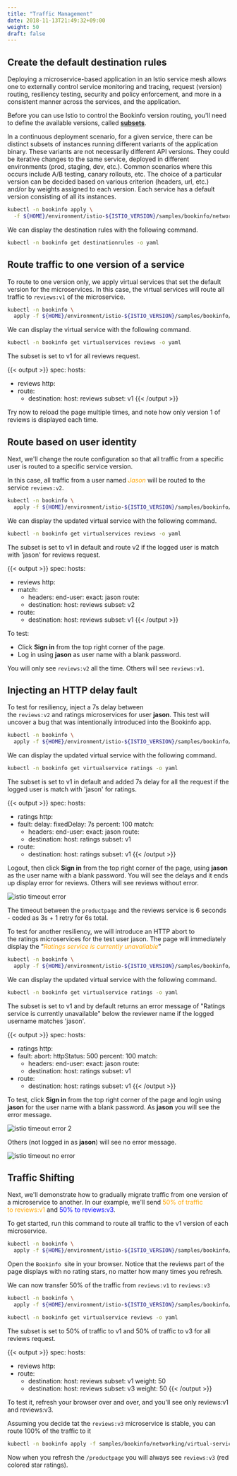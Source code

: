 ```yaml
---
title: "Traffic Management"
date: 2018-11-13T21:49:32+09:00
weight: 50
draft: false
---
```


## Create the default destination rules

Deploying a microservice-based application in an Istio service mesh allows one to externally control service monitoring and tracing, request (version) routing, resiliency testing, security and policy enforcement, and more in a consistent manner across the services, and the application.

Before you can use Istio to control the Bookinfo version routing, you'll need to define the available versions, called [**subsets**](https://istio.io/docs/reference/config/networking/destination-rule/#Subset).

In a continuous deployment scenario, for a given service, there can be distinct subsets of instances running different variants of the application binary. These variants are not necessarily different API versions. They could be iterative changes to the same service, deployed in different environments (prod, staging, dev, etc.). Common scenarios where this occurs include A/B testing, canary rollouts, etc. The choice of a particular version can be decided based on various criterion (headers, url, etc.) and/or by weights assigned to each version. Each service has a default version consisting of all its instances.

```bash
kubectl -n bookinfo apply \
  -f ${HOME}/environment/istio-${ISTIO_VERSION}/samples/bookinfo/networking/destination-rule-all.yaml
```

We can display the destination rules with the following command.

```bash
kubectl -n bookinfo get destinationrules -o yaml
```

## Route traffic to one version of a service

To route to one version only, we apply virtual services that set the default version for the microservices. In this case, the virtual services will route all traffic to `reviews:v1` of the microservice.

```bash
kubectl -n bookinfo \
  apply -f ${HOME}/environment/istio-${ISTIO_VERSION}/samples/bookinfo/networking/virtual-service-all-v1.yaml
```

We can display the virtual service with the following command.

```bash
kubectl -n bookinfo get virtualservices reviews -o yaml
```

The subset is set to v1 for all reviews request.

{{< output >}}
spec:
  hosts:
  - reviews
  http:
  - route:
    - destination:
        host: reviews
        subset: v1
{{< /output >}}

Try now to reload the page multiple times, and note how only version 1 of reviews is displayed each time.

## Route based on user identity

Next, we'll change the route configuration so that all traffic from a specific user is routed to a specific service version.

In this case, all traffic from a user named <span style="color:orange">*Jason*</span> will be routed to the service `reviews:v2`.

```bash
kubectl -n bookinfo \
  apply -f ${HOME}/environment/istio-${ISTIO_VERSION}/samples/bookinfo/networking/virtual-service-reviews-test-v2.yaml
```

We can display the updated virtual service with the following command.

```bash
kubectl -n bookinfo get virtualservices reviews -o yaml
```

The subset is set to v1 in default and route v2 if the logged user is match with 'jason' for reviews request.

{{< output >}}
spec:
  hosts:
  - reviews
  http:
  - match:
    - headers:
        end-user:
          exact: jason
    route:
    - destination:
        host: reviews
        subset: v2
  - route:
    - destination:
        host: reviews
        subset: v1
{{< /output >}}

To test:

- Click **Sign in** from the top right corner of the page.
- Log in using **jason** as user name with a blank password.

You will only see `reviews:v2` all the time. Others will see `reviews:v1`.

## Injecting an HTTP delay fault

To test for resiliency, inject a 7s delay between the `reviews:v2` and ratings microservices for user **jason**. This test will uncover a bug that was intentionally introduced into the Bookinfo app.

```bash
kubectl -n bookinfo \
  apply -f ${HOME}/environment/istio-${ISTIO_VERSION}/samples/bookinfo/networking/virtual-service-ratings-test-delay.yaml
```

We can display the updated virtual service with the following command.

```bash
kubectl -n bookinfo get virtualservice ratings -o yaml
```

The subset is set to v1 in default and added 7s delay for all the request if the logged user is match with 'jason' for ratings.

{{< output >}}
spec:
  hosts:
  - ratings
  http:
  - fault:
      delay:
        fixedDelay: 7s
        percent: 100
    match:
    - headers:
        end-user:
          exact: jason
    route:
    - destination:
        host: ratings
        subset: v1
  - route:
    - destination:
        host: ratings
        subset: v1
{{< /output >}}

Logout, then click **Sign in** from the top right corner of the page, using **jason** as the user name with a blank password. You will see the delays and it ends up display error for reviews. Others will see reviews without error.

![istio timeout error](/images/istio/istio_bookinfo_timeout_error.png)

The timeout between the `productpage` and the reviews service is 6 seconds - coded as 3s + 1 retry for 6s total.

To test for another resiliency, we will introduce an HTTP abort to the ratings microservices for the test user jason. The page will immediately display the “<span style="color:orange">*Ratings service is currently unavailable*</span>”

```bash
kubectl -n bookinfo \
  apply -f ${HOME}/environment/istio-${ISTIO_VERSION}/samples/bookinfo/networking/virtual-service-ratings-test-abort.yaml
```

We can display the updated virtual service with the following command.

```bash
kubectl -n bookinfo get virtualservice ratings -o yaml
```

The subset is set to v1 and by default returns an error message of "Ratings service is currently unavailable" below the reviewer name if the logged username matches 'jason'.

{{< output >}}
spec:
  hosts:
  - ratings
  http:
  - fault:
      abort:
        httpStatus: 500
        percent: 100
    match:
    - headers:
        end-user:
          exact: jason
    route:
    - destination:
        host: ratings
        subset: v1
  - route:
    - destination:
        host: ratings
        subset: v1
{{< /output >}}

To test, click **Sign in** from the top right corner of the page and login using **jason** for the user name with a blank password. As **jason** you will see the error message.

![istio timeout error 2](/images/istio/istio_bookinfo_timeout_error2.png)

Others (not logged in as **jason**) will see no error message.

![istio timeout no error](/images/istio/istio_bookinfo_timeout_no_error.png)

## Traffic Shifting

Next, we'll demonstrate how to gradually migrate traffic from one version of a microservice to another. In our example, we'll send <span style="color:orange">50% of traffic to reviews:v1</span> and <span style="color:blue">50% to reviews:v3</span>.

To get started, run this command to route all traffic to the v1 version of each microservice.

```bash
kubectl -n bookinfo \
  apply -f ${HOME}/environment/istio-${ISTIO_VERSION}/samples/bookinfo/networking/virtual-service-all-v1.yaml
```

Open the `Bookinfo `site in your browser. Notice that the reviews part of the page displays with no rating stars, no matter how many times you refresh.

We can now transfer 50% of the traffic from `reviews:v1` to `reviews:v3`

```bash
kubectl -n bookinfo \
  apply -f ${HOME}/environment/istio-${ISTIO_VERSION}/samples/bookinfo/networking/virtual-service-reviews-50-v3.yaml
```

```bash
kubectl -n bookinfo get virtualservice reviews -o yaml
```

The subset is set to 50% of traffic to v1 and 50% of traffic to v3 for all reviews request.

{{< output >}}
spec:
  hosts:
  - reviews
  http:
  - route:
    - destination:
        host: reviews
        subset: v1
      weight: 50
    - destination:
        host: reviews
        subset: v3
      weight: 50
{{< /output >}}

To test it, refresh your browser over and over, and you'll see only reviews:v1 and reviews:v3.

Assuming you decide tat the `reviews:v3` microservice is stable, you can route 100% of the traffic to it

```bash
kubectl -n bookinfo apply -f samples/bookinfo/networking/virtual-service-reviews-v3.yaml
```

Now when you refresh the `/productpage` you will always see `reviews:v3` (red colored star ratings).

